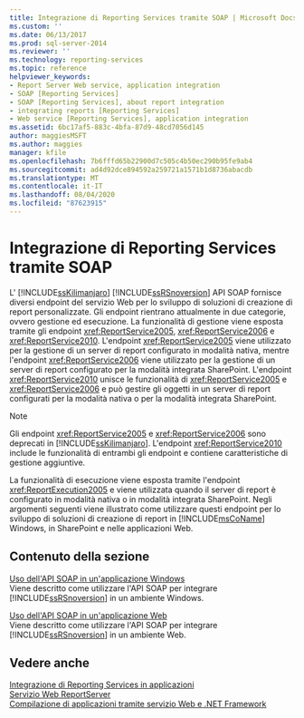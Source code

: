 ```yaml
---
title: Integrazione di Reporting Services tramite SOAP | Microsoft Docs
ms.custom: ''
ms.date: 06/13/2017
ms.prod: sql-server-2014
ms.reviewer: ''
ms.technology: reporting-services
ms.topic: reference
helpviewer_keywords:
- Report Server Web service, application integration
- SOAP [Reporting Services]
- SOAP [Reporting Services], about report integration
- integrating reports [Reporting Services]
- Web service [Reporting Services], application integration
ms.assetid: 6bc17af5-883c-4bfa-87d9-48cd7056d145
author: maggiesMSFT
ms.author: maggies
manager: kfile
ms.openlocfilehash: 7b6fffd65b22900d7c505c4b50ec290b95fe9ab4
ms.sourcegitcommit: ad4d92dce894592a259721a1571b1d8736abacdb
ms.translationtype: MT
ms.contentlocale: it-IT
ms.lasthandoff: 08/04/2020
ms.locfileid: "87623915"
---
```

# <a name="integrating-reporting-services-using-soap"></a>Integrazione di Reporting Services tramite SOAP
  L' [!INCLUDE[ssKilimanjaro](../../includes/sskilimanjaro-md.md)] [!INCLUDE[ssRSnoversion](../../includes/ssrsnoversion-md.md)] API SOAP fornisce diversi endpoint del servizio Web per lo sviluppo di soluzioni di creazione di report personalizzate. Gli endpoint rientrano attualmente in due categorie, ovvero gestione ed esecuzione. La funzionalità di gestione viene esposta tramite gli endpoint <xref:ReportService2005>, <xref:ReportService2006> e <xref:ReportService2010>. L'endpoint <xref:ReportService2005> viene utilizzato per la gestione di un server di report configurato in modalità nativa, mentre l'endpoint <xref:ReportService2006> viene utilizzato per la gestione di un server di report configurato per la modalità integrata SharePoint. L'endpoint <xref:ReportService2010> unisce le funzionalità di <xref:ReportService2005> e <xref:ReportService2006> e può gestire gli oggetti in un server di report configurati per la modalità nativa o per la modalità integrata SharePoint.  
  
> [!NOTE]  
>  Gli endpoint <xref:ReportService2005> e <xref:ReportService2006> sono deprecati in [!INCLUDE[ssKilimanjaro](../../includes/sskilimanjaro-md.md)]. L'endpoint <xref:ReportService2010> include le funzionalità di entrambi gli endpoint e contiene caratteristiche di gestione aggiuntive.  
  
 La funzionalità di esecuzione viene esposta tramite l'endpoint <xref:ReportExecution2005> e viene utilizzata quando il server di report è configurato in modalità nativa o in modalità integrata SharePoint. Negli argomenti seguenti viene illustrato come utilizzare questi endpoint per lo sviluppo di soluzioni di creazione di report in [!INCLUDE[msCoName](../../includes/msconame-md.md)] Windows, in SharePoint e nelle applicazioni Web.  
  
## <a name="in-this-section"></a>Contenuto della sezione  
 [Uso dell'API SOAP in un'applicazione Windows](integrating-reporting-services-using-soap-windows-application.md)  
 Viene descritto come utilizzare l'API SOAP per integrare [!INCLUDE[ssRSnoversion](../../includes/ssrsnoversion-md.md)] in un ambiente Windows.  
  
 [Uso dell'API SOAP in un'applicazione Web](integrating-reporting-services-using-soap-web-application.md)  
 Viene descritto come utilizzare l'API SOAP per integrare [!INCLUDE[ssRSnoversion](../../includes/ssrsnoversion-md.md)] in un ambiente Web.  
  
## <a name="see-also"></a>Vedere anche  
 [Integrazione di Reporting Services in applicazioni](../application-integration/integrating-reporting-services-into-applications.md)   
 [Servizio Web ReportServer](../report-server-web-service/report-server-web-service.md)   
 [Compilazione di applicazioni tramite servizio Web e .NET Framework](../report-server-web-service/net-framework/building-applications-using-the-web-service-and-the-net-framework.md)  
  
  
